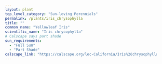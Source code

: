 ```yaml
---
layout: plant                                                              
top_level_category: "Sun-loving Perennials"
permalink: /plants/iris_chrysophylla
title: ""
common_name: "Yellowleaf Iris"
scientific_name: "Iris chrysophylla"
# Calscape says part shade
sun_requirements:
  - "Full Sun"
  - "Part Shade"
calscape_link: "https://calscape.org/loc-California/Iris%20chrysophylla(%20)"
---
```



